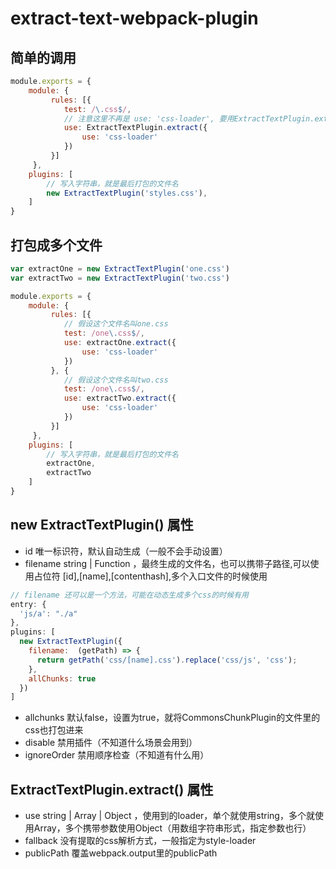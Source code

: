 # extract-text-webpack-plugin

## 简单的调用
```js
module.exports = {
    module: {
         rules: [{
            test: /\.css$/,
            // 注意这里不再是 use: 'css-loader', 要用ExtractTextPlugin.extract代替
            use: ExtractTextPlugin.extract({
                use: 'css-loader'
            })
         }]
     },
    plugins: [
        // 写入字符串，就是最后打包的文件名
        new ExtractTextPlugin('styles.css'),
    ]
}
```

## 打包成多个文件
```js
var extractOne = new ExtractTextPlugin('one.css')
var extractTwo = new ExtractTextPlugin('two.css')

module.exports = {
    module: {
         rules: [{
            // 假设这个文件名叫one.css
            test: /one\.css$/,            
            use: extractOne.extract({
                use: 'css-loader'
            })
         }, {
            // 假设这个文件名叫two.css
            test: /one\.css$/,            
            use: extractTwo.extract({
                use: 'css-loader'
            })
         }]
     },
    plugins: [
        // 写入字符串，就是最后打包的文件名
        extractOne,
        extractTwo
    ]
}
```

## new ExtractTextPlugin() 属性
* id 唯一标识符，默认自动生成（一般不会手动设置）
* filename string | Function ，最终生成的文件名，也可以携带子路径,可以使用占位符 [id],[name],[contenthash],多个入口文件的时候使用
```js
// filename 还可以是一个方法，可能在动态生成多个css的时候有用
entry: {
  'js/a': "./a"
},
plugins: [
  new ExtractTextPlugin({
    filename:  (getPath) => {
      return getPath('css/[name].css').replace('css/js', 'css');
    },
    allChunks: true
  })
]
```
* allchunks 默认false，设置为true，就将CommonsChunkPlugin的文件里的css也打包进来
* disable 禁用插件（不知道什么场景会用到）
* ignoreOrder 禁用顺序检查（不知道有什么用）

## ExtractTextPlugin.extract() 属性
* use string | Array | Object ，使用到的loader，单个就使用string，多个就使用Array，多个携带参数使用Object（用数组字符串形式，指定参数也行）
* fallback 没有提取的css解析方式，一般指定为style-loader
* publicPath 覆盖webpack.output里的publicPath